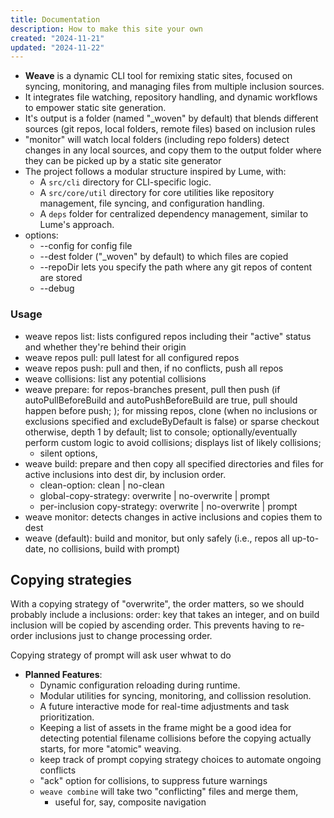 ```yaml
---
title: Documentation
description: How to make this site your own
created: "2024-11-21"
updated: "2024-11-22"
---
```


- **Weave** is a dynamic CLI tool for remixing static sites, focused on syncing,
  monitoring, and managing files from multiple inclusion sources.
- It integrates file watching, repository handling, and dynamic workflows to
  empower static site generation.
- It's output is a folder (named "_woven" by default) that blends different
  sources (git repos, local folders, remote files) based on inclusion rules
- "monitor" will watch local folders (including repo folders) detect changes in
  any local sources, and copy them to the output folder where they can be picked
  up by a static site generator
- The project follows a modular structure inspired by Lume, with:
  - A `src/cli` directory for CLI-specific logic.
  - A `src/core/util` directory for core utilities like repository management,
    file syncing, and configuration handling.
  - A `deps` folder for centralized dependency management, similar to Lume's
    approach.
- options:
  - --config for config file
  - --dest folder ("_woven" by default) to which files are copied
  - --repoDir lets you specify the path where any git repos of content are
    stored
  - --debug

### Usage

- weave repos list: lists configured repos including their "active" status and
  whether they're behind their origin
- weave repos pull: pull latest for all configured repos
- weave repos push: pull and then, if no conflicts, push all repos
- weave collisions: list any potential collisions
- weave prepare: for repos-branches present, pull then push (if
  autoPullBeforeBuild and autoPushBeforeBuild are true, pull should happen
  before push; ); for missing repos, clone (when no inclusions or exclusions
  specified and excludeByDefault is false) or sparse checkout otherwise, depth 1
  by default; list to console; optionally/eventually perform custom logic to
  avoid collisions; displays list of likely collisions;
  - silent options,
- weave build: prepare and then copy all specified directories and files for
  active inclusions into dest dir, by inclusion order.
  - clean-option: clean | no-clean
  - global-copy-strategy: overwrite | no-overwrite | prompt
  - per-inclusion copy-strategy: overwrite | no-overwrite | prompt
- weave monitor: detects changes in active inclusions and copies them to dest
- weave (default): build and monitor, but only safely (i.e., repos all
  up-to-date, no collisions, build with prompt)

## Copying strategies

With a copying strategy of "overwrite", the order matters, so we should probably
include a inclusions: order: key that takes an integer, and on build inclusion
will be copied by ascending order. This prevents having to re-order inclusions
just to change processing order.

Copying strategy of prompt will ask user whwat to do

- **Planned Features**:
  - Dynamic configuration reloading during runtime.
  - Modular utilities for syncing, monitoring, and collission resolution.
  - A future interactive mode for real-time adjustments and task prioritization.
  - Keeping a list of assets in the frame might be a good idea for detecting
    potential filename collisions before the copying actually starts, for more
    "atomic" weaving.
  - keep track of prompt copying strategy choices to automate ongoing conflicts
  - "ack" option for collisions, to suppress future warnings
  - `weave combine` will take two "conflicting" files and merge them,
    - useful for, say, composite navigation
